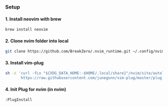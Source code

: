### Setup
#### 1. Install neovim with brew
```sh
brew install neovim
```
#### 2. Clone nvim folder into local
```sh
git clone https://github.com/BreakZero/.nvim_runtime.git ~/.config/nvim
```
#### 3. Install vim-plug
```sh
sh -c 'curl -fLo "${XDG_DATA_HOME:-$HOME/.local/share}"/nvim/site/autoload/plug.vim --create-dirs \
       https://raw.githubusercontent.com/junegunn/vim-plug/master/plug.vim'
```
#### 4. Init Plug for nvim (in nvim)
```vim
:PlugInstall
```
